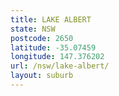 ```yaml
---
title: LAKE ALBERT
state: NSW
postcode: 2650
latitude: -35.07459
longitude: 147.376202
url: /nsw/lake-albert/
layout: suburb
---
```

